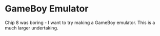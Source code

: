 # GameBoy Emulator

Chip 8 was boring - I want to try making a GameBoy emulator.
This is a much larger undertaking.
